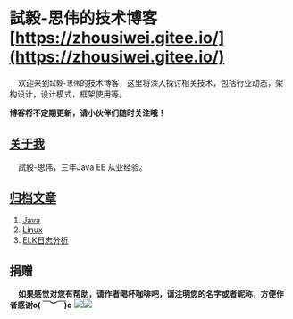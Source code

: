 # 試毅-思伟的技术博客 [https://zhousiwei.gitee.io/](https://zhousiwei.gitee.io/)

&#160;&#160;&#160;&#160;欢迎来到`試毅-思伟`的技术博客，这里将深入探讨相关技术，包括行业动态，架构设计，设计模式，框架使用等。

**博客将不定期更新，请小伙伴们随时关注哦！**

## [关于我](https://zhousiwei.gitee.io/)
&#160;&#160;&#160;&#160;試毅-思伟，三年Java EE 从业经验。

## [归档文章](https://zhousiwei.gitee.io/)

1. [Java](https://zhousiwei.gitee.io/tags/Java/)
2. [Linux](https://zhousiwei.gitee.io/tags/Linux/)
3. [ELK日志分析](https://zhousiwei.gitee.io/tags/ELK%E6%97%A5%E5%BF%97%E5%88%86%E6%9E%90/)

## 捐赠
&#160;&#160;&#160;&#160;**如果感觉对您有帮助，请作者喝杯咖啡吧，请注明您的名字或者昵称，方便作者感谢o(*￣︶￣*)o**
![](https://images.gitee.com/uploads/images/2019/0312/152425_73fc5d5d_1251167.jpeg)![](https://images.gitee.com/uploads/images/2019/0312/152304_a66c3fb0_1251167.png)
